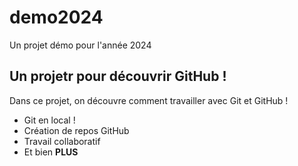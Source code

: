 # demo2024
Un projet démo pour l'année 2024

## Un projetr pour découvrir GitHub !
Dans ce projet, on découvre comment travailler avec Git et GitHub !

- Git en local !
- Création de repos GitHub
- Travail collaboratif
- Et bien **PLUS**
